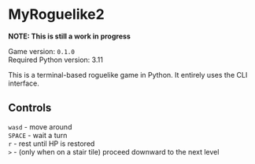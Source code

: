 # MyRoguelike2
**NOTE: This is still a work in progress**

Game version: `0.1.0`<br />
Required Python version: 3.11

This is a terminal-based roguelike game in Python.
It entirely uses the CLI interface.

## Controls
`wasd` - move around<br />
`SPACE` - wait a turn<br />
`r` - rest until HP is restored<br />
`>` - (only when on a stair tile) proceed downward to the next level<br />


